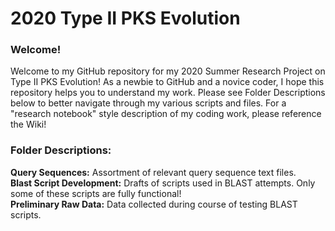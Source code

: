 # 2020 Type II PKS Evolution   

### Welcome! ###       
Welcome to my GitHub repository for my 2020 Summer Research Project on Type II PKS Evolution! As a newbie to GitHub and a novice coder, I hope this repository helps you to understand my work. Please see Folder Descriptions below to better navigate through my various scripts and files. For a "research notebook" style description of my coding work, please reference the Wiki!    

### Folder Descriptions: ###   
  **Query Sequences:** Assortment of relevant query sequence text files.    
  **Blast Script Development:** Drafts of scripts used in BLAST attempts. Only some of these scripts are fully functional!      
  **Preliminary Raw Data:** Data collected during course of testing BLAST scripts.    
